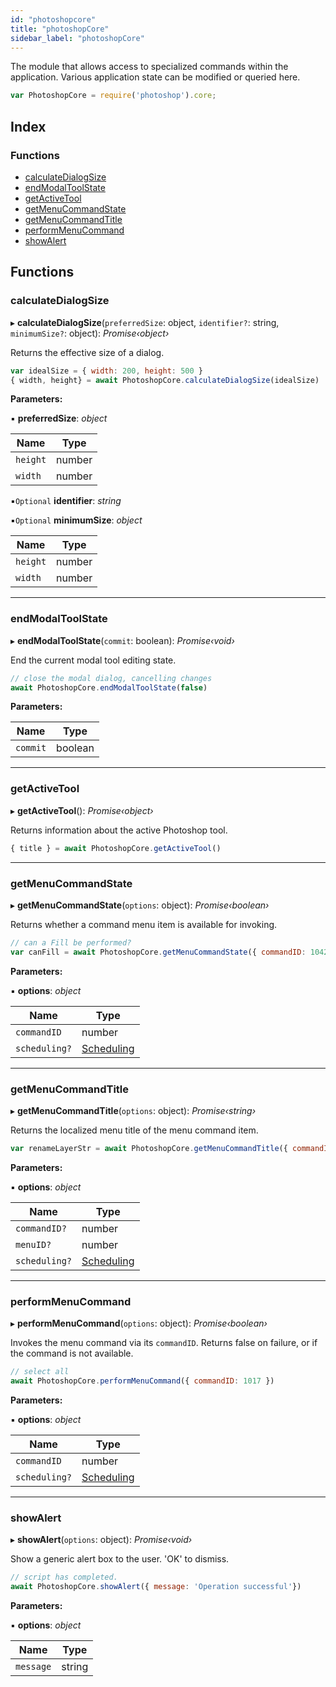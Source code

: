 ```yaml
---
id: "photoshopcore"
title: "photoshopCore"
sidebar_label: "photoshopCore"
---
```


The module that allows access to specialized commands
within the application. Various application state can be
modified or queried here.

```javascript
var PhotoshopCore = require('photoshop').core;
```

## Index

### Functions

* [calculateDialogSize](photoshopcore.md#calculatedialogsize)
* [endModalToolState](photoshopcore.md#endmodaltoolstate)
* [getActiveTool](photoshopcore.md#getactivetool)
* [getMenuCommandState](photoshopcore.md#getmenucommandstate)
* [getMenuCommandTitle](photoshopcore.md#getmenucommandtitle)
* [performMenuCommand](photoshopcore.md#performmenucommand)
* [showAlert](photoshopcore.md#showalert)

## Functions

###  calculateDialogSize

▸ **calculateDialogSize**(`preferredSize`: object, `identifier?`: string, `minimumSize?`: object): *Promise‹object›*

Returns the effective size of a dialog.
```javascript
var idealSize = { width: 200, height: 500 }
{ width, height} = await PhotoshopCore.calculateDialogSize(idealSize)
```

**Parameters:**

▪ **preferredSize**: *object*

Name | Type |
------ | ------ |
`height` | number |
`width` | number |

▪`Optional`  **identifier**: *string*

▪`Optional`  **minimumSize**: *object*

Name | Type |
------ | ------ |
`height` | number |
`width` | number |

___

###  endModalToolState

▸ **endModalToolState**(`commit`: boolean): *Promise‹void›*

End the current modal tool editing state.
```javascript
// close the modal dialog, cancelling changes
await PhotoshopCore.endModalToolState(false)
```

**Parameters:**

Name | Type |
------ | ------ |
`commit` | boolean |

___

###  getActiveTool

▸ **getActiveTool**(): *Promise‹object›*

Returns information about the active Photoshop tool.
```javascript
{ title } = await PhotoshopCore.getActiveTool()
```

___

###  getMenuCommandState

▸ **getMenuCommandState**(`options`: object): *Promise‹boolean›*

Returns whether a command menu item is available for invoking.
```javascript
// can a Fill be performed?
var canFill = await PhotoshopCore.getMenuCommandState({ commandID: 1042 })
```

**Parameters:**

▪ **options**: *object*

Name | Type |
------ | ------ |
`commandID` | number |
`scheduling?` | [Scheduling](../interfaces/scheduling.md) |

___

###  getMenuCommandTitle

▸ **getMenuCommandTitle**(`options`: object): *Promise‹string›*

Returns the localized menu title of the menu command item.
```javascript
var renameLayerStr = await PhotoshopCore.getMenuCommandTitle({ commandID: 2983 })
```

**Parameters:**

▪ **options**: *object*

Name | Type |
------ | ------ |
`commandID?` | number |
`menuID?` | number |
`scheduling?` | [Scheduling](../interfaces/scheduling.md) |

___

###  performMenuCommand

▸ **performMenuCommand**(`options`: object): *Promise‹boolean›*

Invokes the menu command via its `commandID`. Returns false
on failure, or if the command is not available.
```javascript
// select all
await PhotoshopCore.performMenuCommand({ commandID: 1017 })
```

**Parameters:**

▪ **options**: *object*

Name | Type |
------ | ------ |
`commandID` | number |
`scheduling?` | [Scheduling](../interfaces/scheduling.md) |

___

###  showAlert

▸ **showAlert**(`options`: object): *Promise‹void›*

Show a generic alert box to the user. 'OK' to dismiss.
```javascript
// script has completed.
await PhotoshopCore.showAlert({ message: 'Operation successful'})
```

**Parameters:**

▪ **options**: *object*

Name | Type |
------ | ------ |
`message` | string |

